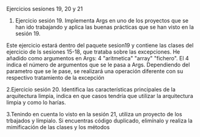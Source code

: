 Ejercicios sesiones 19, 20 y 21

1. Ejercicio sesión 19. Implementa Args en uno de los proyectos que se han ido trabajando y aplica las buenas 
prácticas que se han visto en la sesión 19.

 Este ejercicio estará dentro del paquete sesion19 y contiene las clases del ejercicio de ls sesiones 15-18,
 que trataba sobre las excepciones.
 He añadido como argumentos en Args: 4 "aritmetica" "array" "fichero".
 El 4 indica el número de argumentos que se le pasa a Args. Dependiendo del parametro que se le pase, se
 realizará una operación diferente con su respectivo tratamiento de la excepción
    

2.Ejercicio sesión 20. Identifica las características principales de la arquitectura limpia, indica en que casos 
tendría que utilizar la arquitectura limpia y como lo harías.




3.Tenindo en cuenta lo visto en la sesión 21, utiliza un proyecto de los trbajados y límpialo. Si encuentras código 
duplicado, elimínalo y realiza la mimificación de las clases y los métodos
